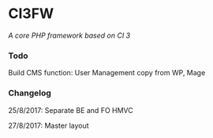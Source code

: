 # CI3FW
_A core PHP framework based on CI 3_

### Todo
Build CMS function: 
User Management copy from WP, Mage

### Changelog
25/8/2017: 
Separate BE and FO
HMVC

27/8/2017:
Master layout
